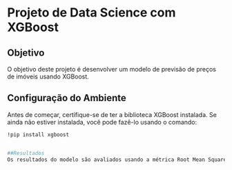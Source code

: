 # Projeto de Data Science com XGBoost

## Objetivo
O objetivo deste projeto é desenvolver um modelo de previsão de preços de imóveis usando XGBoost. 

## Configuração do Ambiente
Antes de começar, certifique-se de ter a biblioteca XGBoost instalada. Se ainda não estiver instalada, você pode fazê-lo usando o comando:
```bash
!pip install xgboost


##Resultados
Os resultados do modelo são avaliados usando a métrica Root Mean Squared Error (RMSE).
